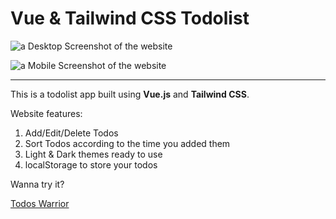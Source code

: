 # Vue & Tailwind CSS Todolist

![a Desktop Screenshot of the website](https://github.com/omardev500/vue-todo-list/tree/main/screenshots/screen(1).png)

![a Mobile Screenshot of the website](https://github.com/omardev500/vue-todo-list/tree/main/screenshots/screen(4).png)

---

This is a todolist app built using **Vue.js** and **Tailwind CSS**.

Website features:

1. Add/Edit/Delete Todos
2. Sort Todos according to the time you added them
3. Light & Dark themes ready to use
4. localStorage to store your todos

Wanna try it?

[Todos Warrior](https://omardev500.github.io/vue-todo-list/)
